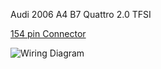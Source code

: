 Audi 2006 A4 B7 Quattro 2.0 TFSI

[154 pin Connector](OEM-connectors#154-pin)

![Wiring Diagram](Images/2006_audi_2_0T.png)
